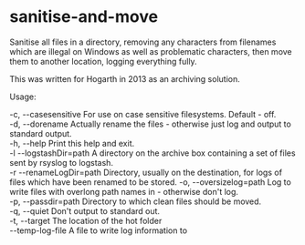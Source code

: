 sanitise-and-move
=================

Sanitise all files in a directory, removing any characters from filenames which are illegal on Windows as well as problematic characters, then move them to another location, logging everything fully.

This was written for Hogarth in 2013 as an archiving solution. 

Usage:    

-c, --casesensitive  For use on case sensitive filesystems. Default - off.    
-d, --dorename       Actually rename the files - otherwise just log and output to standard output.    
-h, --help           Print this help and exit.    
-l  --logstashDir=path    A directory on the archive box containing a set of files sent by rsyslog to logstash.    
-r  --renameLogDir=path   Directory, usually on the destination, for logs of files which have been renamed to be stored. 
-o, --oversizelog=path    Log to write files with overlong path names in - otherwise don't log.    
-p, --passdir=path        Directory to which clean files should be moved.    
-q, --quiet          Don't output to standard out.    
-t, --target         The location of the hot folder    
--temp-log-file      A file to write log information to

